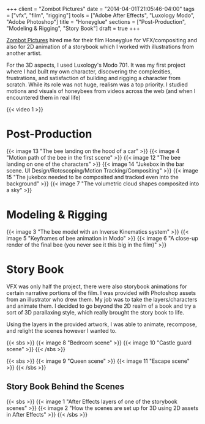+++
client = "Zombot Pictures"
date = "2014-04-01T21:05:46-04:00"
tags = ["vfx", "film", "rigging"]
tools = ["Adobe After Effects", "Luxology Modo", "Adobe Photoshop"]
title = "Honeyglue"
sections = ["Post-Production", "Modeling & Rigging", "Story Book"]
draft = true
+++

[Zombot Pictures](http://zombotpictures.com) hired me for their film Honeyglue for VFX/compositing and also for 2D animation of a storybook which I worked with illustrations from another artist.<!--more-->

For the 3D aspects, I used Luxology's Modo 701. It was my first project where I had built my own character, discovering the complexities, frustrations, and satisfaction of building and rigging a character from scratch. While its role was not huge, realism was a top priority. I studied motions and visuals of honeybees from videos across the web (and when I encountered them in real life)

{{< video 1 >}}

# Post-Production
{{< image 13 "The bee landing on the hood of a car" >}}
{{< image 4 "Motion path of the bee in the first scene" >}}
{{< image 12 "The bee landing on one of the characters" >}}
{{< image 14 "Jukebox in the bar scene. UI Design/Rotoscoping/Motion Tracking/Compositing" >}}
{{< image 15 "The jukebox needed to be composited and tracked even into the background" >}}
{{< image 7 "The volumetric cloud shapes composited into a sky" >}}

# Modeling & Rigging

{{< image 3 "The bee model with an Inverse Kinematics system" >}}
{{< image 5 "Keyframes of bee animation in Modo" >}}
{{< image 6 "A close-up render of the final bee (you never see it this big in the film)" >}}

# Story Book
VFX was only half the project, there were also storybook animations for certain narrative portions of the film. I was provided with Photoshop assets from an illustrator who drew them. My job was to take the layers/characters and animate them. I decided to go beyond the 2D realm of a book and try a sort of 3D parallaxing style, which really brought the story book to life.

Using the layers in the provided artwork, I was able to animate, recompose, and relight the scenes however I wanted to.

{{< sbs >}}
  {{< image 8 "Bedroom scene" >}}
  {{< image 10 "Castle guard scene" >}}
{{< /sbs >}}

{{< sbs >}}
  {{< image 9 "Queen scene" >}}
  {{< image 11 "Escape scene" >}}
{{< /sbs >}}

## Story Book Behind the Scenes
{{< sbs >}}
{{< image 1 "After Effects layers of one of the storybook scenes" >}}
{{< image 2 "How the scenes are set up for 3D using 2D assets in After Effects" >}}
{{< /sbs >}}
